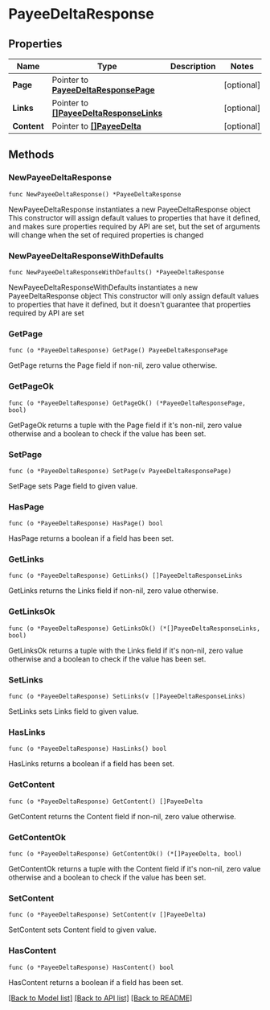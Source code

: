 # PayeeDeltaResponse

## Properties

Name | Type | Description | Notes
------------ | ------------- | ------------- | -------------
**Page** | Pointer to [**PayeeDeltaResponsePage**](PayeeDeltaResponse_page.md) |  | [optional] 
**Links** | Pointer to [**[]PayeeDeltaResponseLinks**](PayeeDeltaResponse_links.md) |  | [optional] 
**Content** | Pointer to [**[]PayeeDelta**](PayeeDelta.md) |  | [optional] 

## Methods

### NewPayeeDeltaResponse

`func NewPayeeDeltaResponse() *PayeeDeltaResponse`

NewPayeeDeltaResponse instantiates a new PayeeDeltaResponse object
This constructor will assign default values to properties that have it defined,
and makes sure properties required by API are set, but the set of arguments
will change when the set of required properties is changed

### NewPayeeDeltaResponseWithDefaults

`func NewPayeeDeltaResponseWithDefaults() *PayeeDeltaResponse`

NewPayeeDeltaResponseWithDefaults instantiates a new PayeeDeltaResponse object
This constructor will only assign default values to properties that have it defined,
but it doesn't guarantee that properties required by API are set

### GetPage

`func (o *PayeeDeltaResponse) GetPage() PayeeDeltaResponsePage`

GetPage returns the Page field if non-nil, zero value otherwise.

### GetPageOk

`func (o *PayeeDeltaResponse) GetPageOk() (*PayeeDeltaResponsePage, bool)`

GetPageOk returns a tuple with the Page field if it's non-nil, zero value otherwise
and a boolean to check if the value has been set.

### SetPage

`func (o *PayeeDeltaResponse) SetPage(v PayeeDeltaResponsePage)`

SetPage sets Page field to given value.

### HasPage

`func (o *PayeeDeltaResponse) HasPage() bool`

HasPage returns a boolean if a field has been set.

### GetLinks

`func (o *PayeeDeltaResponse) GetLinks() []PayeeDeltaResponseLinks`

GetLinks returns the Links field if non-nil, zero value otherwise.

### GetLinksOk

`func (o *PayeeDeltaResponse) GetLinksOk() (*[]PayeeDeltaResponseLinks, bool)`

GetLinksOk returns a tuple with the Links field if it's non-nil, zero value otherwise
and a boolean to check if the value has been set.

### SetLinks

`func (o *PayeeDeltaResponse) SetLinks(v []PayeeDeltaResponseLinks)`

SetLinks sets Links field to given value.

### HasLinks

`func (o *PayeeDeltaResponse) HasLinks() bool`

HasLinks returns a boolean if a field has been set.

### GetContent

`func (o *PayeeDeltaResponse) GetContent() []PayeeDelta`

GetContent returns the Content field if non-nil, zero value otherwise.

### GetContentOk

`func (o *PayeeDeltaResponse) GetContentOk() (*[]PayeeDelta, bool)`

GetContentOk returns a tuple with the Content field if it's non-nil, zero value otherwise
and a boolean to check if the value has been set.

### SetContent

`func (o *PayeeDeltaResponse) SetContent(v []PayeeDelta)`

SetContent sets Content field to given value.

### HasContent

`func (o *PayeeDeltaResponse) HasContent() bool`

HasContent returns a boolean if a field has been set.


[[Back to Model list]](../README.md#documentation-for-models) [[Back to API list]](../README.md#documentation-for-api-endpoints) [[Back to README]](../README.md)


